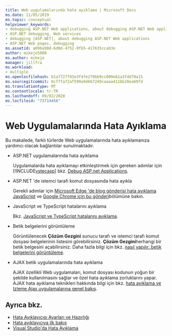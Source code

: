 ```yaml
---
title: Web uygulamalarında hata ayıklama | Microsoft Docs
ms.date: 11/05/2019
ms.topic: conceptual
helpviewer_keywords:
- debugging ASP.NET Web applications, about debugging ASP.NET Web applications
- ASP.NET debugging, Web services
- debugging [ASP.NET], about debugging ASP.NET Web applications
- ASP.NET Web pages, debugging
ms.assetid: a096a90d-6d0d-4752-9fb5-417635ccab3e
author: mikejo5000
ms.author: mikejo
manager: jillfra
ms.workload:
- multiple
ms.openlocfilehash: b1a7727f93e3f4fe279bb9cc009e61a3fdd70a15
ms.sourcegitcommit: 6cfffa72af599a9d667249caaaa411bb28ea69fd
ms.translationtype: MT
ms.contentlocale: tr-TR
ms.lasthandoff: 09/02/2020
ms.locfileid: "73714456"
---
```

# <a name="debugging-web-applications"></a>Web Uygulamalarında Hata Ayıklama

Bu makalede, farklı türlerde Web uygulamalarında hata ayıklamanıza yardımcı olacak bağlantılar sunulmaktadır.

- ASP.NET uygulamalarında hata ayıklama

  Uygulamalarda hata ayıklamayı etkinleştirmek için gereken adımlar için [!INCLUDE[vstecasp](../code-quality/includes/vstecasp_md.md)] bkz. [Debug ASP.net Applications](how-to-enable-debugging-for-aspnet-applications.md).

- ASP.NET 'de istemci tarafı komut dosyasında hata ayıkla

  Gerekli adımlar için [Microsoft Edge 'de blog gönderisi hata ayıklama JavaScript](https://devblogs.microsoft.com/visualstudio/debug-javascript-in-microsoft-edge-from-visual-studio/) ve [Google Chrome için bu gönderi](https://devblogs.microsoft.com/aspnet/client-side-debugging-of-asp-net-projects-in-google-chrome)bölümüne bakın.

- JavaScript ve TypeScript hatalarını ayıklama

  Bkz. [JavaScript ve TypeScript hatalarını ayıklama](../javascript/debug-nodejs.md).

- Betik belgelerini görüntüleme

  Görüntülenecek **Çözüm Gezgini** sunucu tarafı ve istemci tarafı komut dosyası belgelerinin listesini görebilirsiniz. **Çözüm Gezgini**herhangi bir betik belgesini açabilirsiniz. Daha fazla bilgi için bkz. [nasıl yapılır: betik belgelerini görüntüleme](../debugger/how-to-view-script-documents.md).

- AJAX betik uygulamalarında hata ayıklama

  AJAX özellikli Web uygulamaları, komut dosyası kodunun yoğun bir şekilde kullanılmasını sağlar ve özel hata ayıklama zorluklarını yapar. AJAX hata ayıklama teknikleri hakkında bilgi için bkz. [hata ayıklama ve Izleme Ajax uygulamalarına genel bakış](https://msdn.microsoft.com/Library/92684ea0-7bb4-4a34-9203-3aa6394ce375).

## <a name="see-also"></a>Ayrıca bkz.

- [Hata Ayıklayıcısı Ayarları ve Hazırlığı](../debugger/debugger-settings-and-preparation.md)
- [Hata ayıklayıcıya ilk bakış](../debugger/debugger-feature-tour.md)
- [Visual Studio'da Hata Ayıklama](../debugger/index.yml)